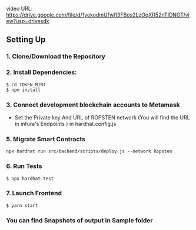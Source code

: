 video URL: https://drive.google.com/file/d/1yekodmUfwI13FBos2LzOqXR52nTIDNOT/view?usp=drivesdk

## Setting Up
### 1. Clone/Download the Repository

### 2. Install Dependencies:
```
$ cd TOKEN_MINT
$ npm install
```
### 3. Connect development blockchain accounts to Metamask
- Set the Private key And URL of ROPSTEN network (You will find the URL in infura's Endpoints ) in hardhat.config.js  


### 5. Migrate Smart Contracts
`npx hardhat run src/backend/scripts/deploy.js --network Ropsten`

### 6. Run Tests
`$ npx hardhat test`

### 7. Launch Frontend
`$ yarn start`

### You can find Snapshots of output in Sample folder 
